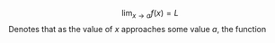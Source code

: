 $$
\lim_{x \to a} f(x) = L
$$
Denotes that as the value of $x$ approaches some value $a$, the function